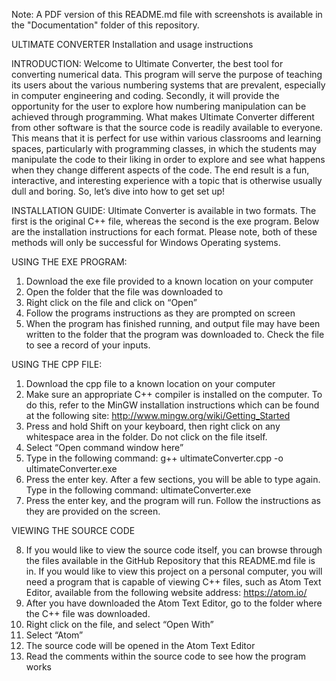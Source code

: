 Note: A PDF version of this README.md file with screenshots is available in the "Documentation" folder of this repository. 


ULTIMATE CONVERTER
Installation and usage instructions


INTRODUCTION:
Welcome to Ultimate Converter, the best tool for converting numerical data. This program will serve the purpose of teaching its users about the various numbering systems that are prevalent, especially in computer engineering and coding. Secondly, it will provide the opportunity for the user to explore how numbering manipulation can be achieved through programming.
What makes Ultimate Converter different from other software is that the source code is readily available to everyone. This means that it is perfect for use within various classrooms and learning spaces, particularly with programming classes, in which the students may manipulate the code to their liking in order to explore and see what happens when they change different aspects of the code.
The end result is a fun, interactive, and interesting experience with a topic that is otherwise usually dull and boring. So, let’s dive into how to get set up!


INSTALLATION GUIDE:
Ultimate Converter is available in two formats. The first is the original C++ file, whereas the second is the exe program. Below are the installation instructions for each format.
Please note, both of these methods will only be successful for Windows Operating systems.


USING THE EXE PROGRAM:
1) Download the exe file provided to a known location on your computer
2) Open the folder that the file was downloaded to
3) Right click on the file and click on “Open”
4) Follow the programs instructions as they are prompted on screen
5) When the program has finished running, and output file may have been written to the folder that the program was downloaded to. Check the file to see a record of your inputs.


USING THE CPP FILE:
1) Download the cpp file to a known location on your computer
2) Make sure an appropriate C++ compiler is installed on the computer. To do this, refer to the MinGW installation instructions which can be found at the following site: http://www.mingw.org/wiki/Getting_Started
3) Press and hold Shift on your keyboard, then right click on any whitespace area in the folder. Do not click on the file itself.
4) Select “Open command window here”
5) Type in the following command: g++ ultimateConverter.cpp -o ultimateConverter.exe
6) Press the enter key. After a few sections, you will be able to type again. Type in the following command: ultimateConverter.exe
7) Press the enter key, and the program will run. Follow the instructions as they are provided on the screen.


VIEWING THE SOURCE CODE

8) If you would like to view the source code itself, you can browse through the files available in the GitHub Repository that this README.md file is in. If you would like to view this project on a personal computer, you will need a program that is capable of viewing C++ files, such as Atom Text Editor, available from the following website address: https://atom.io/
9) After you have downloaded the Atom Text Editor, go to the folder where the C++ file was downloaded.
10) Right click on the file, and select “Open With”
11) Select “Atom”
12) The source code will be opened in the Atom Text Editor
13) Read the comments within the source code to see how the program works
